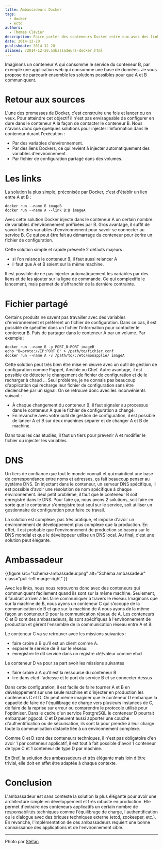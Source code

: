 ```yaml
---
title: Ambassadeurs Docker
tags:
  - docker
  - ectd
authors:
  - Thomas Clavier
description: Faire parler des conteneurs Docker entre eux avec des links c'est magique, mais comment faire pour avoir des links entre des conteneurs qui s'exécutent sur plusieurs machines.
date: 2014-12-20
publishdate: 2014-12-20
aliases: /2014-12-20.ambassadeurs-docker.html
---
```


Imaginons un conteneur A qui consomme le service du conteneur B, par exemple une application web qui consomme une base de données. Je vous propose de parcourir ensemble les solutions possibles pour que A et B communiquent.

# Retour aux sources

L'une des promesses de Docker, c'est construire une fois et lancer ou on veux. Pour atteindre cet objectif il n'est pas envisageable de configurer en dure dans le conteneur A la façon de contacter le conteneur B. Nous n'avons donc que quelques solutions pour injecter l'information dans le conteneur durant l'exécution :

- Par des variables d'environnement.
- Par des liens Dockers, ce qui revient à injecter automatiquement des variables d'environnement.
- Par fichier de configuration partagé dans des volumes.

# Les links

La solution la plus simple, préconisée par Docker, c'est d'établir un lien entre A et B :

    docker run --name B imageB
    docker run --name A --link B:B imageA

Avec cette solution Docker injecte dans le conteneur A un certain nombre de variables d'environnement préfixées par B. Gros avantage, il suffit de savoir lire des variables d'environnement pour savoir se connecter au service B. Ce qui peut être fait au démarrage du conteneur pour écrire un fichier de configuration.

Cette solution simple et rapide présente 2 défauts majeurs :

- si l'on relance le conteneur B, il faut aussi relancer A
- il faut que A et B soient sur la même machine.

Il est possible de ne pas injecter automatiquement les variables par des liens et de les ajouter sur la ligne de commande. Ce qui complexifie le lancement, mais permet de s'affranchir de la dernière contrainte.

# Fichier partagé

Certains produits ne savent pas travailler avec des variables d'environnement et préfèrent un fichier de configuration. Dans ce cas, il est possible de spécifier dans un fichier l'information pour contacter le conteneur B. Puis de partager dans le conteneur A par un volume. Par exemple :

    docker run --name B -p PORT_B:PORT imageB
    echo "B=proto://IP:PORT_B" > /path/to/fichier.conf
    docker run --name A -v /path/to/:/etc/monapplie/ imageA

Cette solution peut très bien être mise en œuvre avec un outil de gestion de configuration comme Puppet, Ansible ou Chef. Autre avantage, il est possible de détecter le changement de fichier de configuration et de le recharger à chaud ... Seul problème, je ne connais pas beaucoup d'application qui recharge leur fichier de configuration sans être déclenchée par un signal. On se retrouve donc avec les inconvénients suivant :

- À chaque changement du conteneur B, il faut signaler au processus dans le conteneur A que le fichier de configuration a changé.
- En revanche avec votre outil de gestion de configuration, il est possible de lancer A et B sur deux machines séparer et de changer A et B de machine.

Dans tous les cas étudiés, il faut un tiers pour prévenir A et modifier le fichier ou injecter les variables.

# DNS

Un tiers de confiance que tout le monde connaît et qui maintient une base de correspondance entre noms et adresses, ça fait beaucoup penser au système DNS. En injectant dans le conteneur, un serveur DNS spécifique, il est possible d'avoir une résolution de nom spécifique à chaque environnement.
Seul petit problème, il faut que le conteneur B soit enregistré dans le DNS.
Pour faire ça, nous avons 2 solutions, soit faire en sorte que le conteneur s'enregistre tout seul sur le service, soit utiliser un gestionnaire de configuration pour faire ce travail.

La solution est complexe, pas très pratique, et impose d'avoir un environnement de développement plus complexe que la production. En effet, il est probable que l'environnement de production se basera sur le DNS mondial et que le développeur utilise un DNS local. Au final, c'est une solution peut élégante.

# Ambassadeur

{{figure
  src="schema-ambassadeur.png"
  alt="Schéma ambassadeur"
  class="pull-left marge-right" }}

Avec les links, nous nous retrouvons donc avec des conteneurs qui communiquent facilement quand ils sont sur la même machine. Seulement, il faudrait arriver à les faire communiquer à travers le réseau.
Imaginons que sur la machine de B, nous ayons un conteneur C qui s'occupe de la communication de B et que sur la machine de A nous ayons de la même façon un conteneur D pour la communication réseau de A.
Les conteneurs C et D sont des ambassadeurs, ils sont spécifiques à l'environnement de production et gèrent l'ensemble de la communication réseau entre A et B.

Le conteneur C va se retrouver avec les missions suivantes :

- faire croire à B qu'il est un client comme A.
- exposer le service de B sur le réseau.
- enregistrer le dit service dans un registre clé/valeur comme etcd

Le conteneur D va pour sa part avoir les missions suivantes

- faire croire à A qu'il est la ressource du conteneur B
- lire dans etcd l'adresse et le port du service B et se connecter dessus

Dans cette configuration, il est facile de faire tourner A et B en développement sur une seule machine et d'injecter en production les conteneurs C et D. On peut même imaginer que le conteneur D embarque la capacité de faire de l'équilibrage de charge vers plusieurs instances de C, de faire de la reprise sur erreur ou comprendre le protocole utilisé pour l'optimiser. Dans le cadre d'un service PostgreSQL le conteneur D pourrait embarquer pgpool.
C et D peuvent aussi apporter une couche d'authentification ou de sécurisation, ils sont là pour prendre à leur charge toute la communication distante liée à un environnement complexe.

Comme C et D sont des conteneurs techniques, il n'est pas obligatoire d'en avoir 1 par conteneur applicatif, il est tout à fait possible d'avoir 1 conteneur de type C et 1 conteneur de type D par machine.

En Bref, la solution des ambassadeurs et très élégante mais loin d'être trivial, elle doit en effet être adaptée à chaque contexte.

# Conclusion

L'ambassadeur est sans conteste la solution la plus élégante pour avoir une architecture simple en développement et très robuste en production. Elle permet d'extraire des conteneurs applicatifs un certain nombre de responsabilités techniques comme l'équilibrage de charge, l'authentification ou le dialogue avec des briques techniques externe (etcd, zookeeper, etc.). En revanche, l'implémentation de ces ambassadeurs requiert une bonne connaissance des applications et de l'environnement cible.


---
Photo par [Stéfan](https://www.flickr.com/photos/st3f4n/4012030328/)
